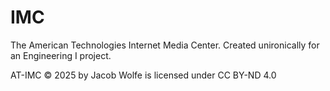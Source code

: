 # IMC
The American Technologies Internet Media Center. Created unironically for an Engineering I project.

AT-IMC © 2025 by Jacob Wolfe is licensed under CC BY-ND 4.0 
